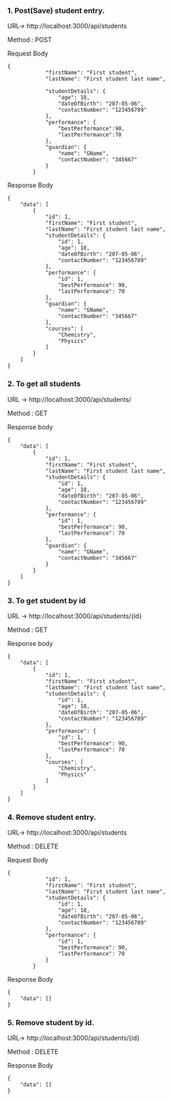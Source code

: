 ### 1. Post(Save) student entry.

URL-> http://localhost:3000/api/students

Method : POST

Request Body
```
{
            "firstName": "First student",
            "lastName": "First student last name",
            
            "studentDetails": {
                "age": 18,
                "dateOfBirth": "207-05-06",
                "contactNumber": "123456789"
            },
            "performance": {
                "bestPerformance":90,
                "lastPerformance":70
            },
            "guardian": {
                "name": "GName",
                "contactNumber": "345667"
            }
        }
```

Response Body

```
{
    "data": [
        {
            "id": 1,
            "firstName": "First student",
            "lastName": "First student last name",
            "studentDetails": {
                "id": 1,
                "age": 18,
                "dateOfBirth": "207-05-06",
                "contactNumber": "123456789"
            },
            "performance": {
                "id": 1,
                "bestPerformance": 90,
                "lastPerformance": 70
            },
            "guardian": {
                "name": "GName",
                "contactNumber": "345667"
            },
            "courses": [
                "Chemistry",
                "Physics"
            ]
        }
    ]
}
```



### 2. To get all students
 
URL -> http://localhost:3000/api/students/

Method : GET

Response body
```
{
    "data": [
        {
            "id": 1,
            "firstName": "First student",
            "lastName": "First student last name",
            "studentDetails": {
                "id": 1,
                "age": 18,
                "dateOfBirth": "207-05-06",
                "contactNumber": "123456789"
            },
            "performance": {
                "id": 1,
                "bestPerformance": 90,
                "lastPerformance": 70
            },
            "guardian": {
                "name": "GName",
                "contactNumber": "345667"
            }
        }
    ]
}
```

### 3. To get student by id

URL -> http://localhost:3000/api/students/{id}

Method : GET

Response body
```
{
    "data": [
        {
            "id": 1,
            "firstName": "First student",
            "lastName": "First student last name",
            "studentDetails": {
                "id": 1,
                "age": 18,
                "dateOfBirth": "207-05-06",
                "contactNumber": "123456789"
            },
            "performance": {
                "id": 1,
                "bestPerformance": 90,
                "lastPerformance": 70
            },
            "courses": [
                "Chemistry",
                "Physics"
            ]
        }
    ]
}
```


### 4. Remove student entry.

URL-> http://localhost:3000/api/students

Method : DELETE

Request Body
```
{
            "id": 1,
            "firstName": "First student",
            "lastName": "First student last name",
            "studentDetails": {
                "id": 1,
                "age": 18,
                "dateOfBirth": "207-05-06",
                "contactNumber": "123456789"
            },
            "performance": {
                "id": 1,
                "bestPerformance": 90,
                "lastPerformance": 70
            }
        }
```

Response Body

```
{
    "data": []
}
```


### 5. Remove student by id.

URL-> http://localhost:3000/api/students/{id}

Method : DELETE

Response Body

```
{
    "data": []
}
```





